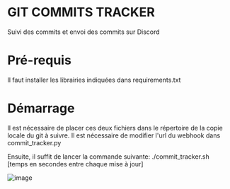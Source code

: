 # GIT COMMITS TRACKER
Suivi des commits et envoi des commits sur Discord

# Pré-requis
Il faut installer les librairies indiquées dans requirements.txt

# Démarrage
Il est nécessaire de placer ces deux fichiers dans le répertoire de la copie locale du git à suivre.
Il est nécessaire de modifier l'url du webhook dans commit_tracker.py

Ensuite, il suffit de lancer la commande suivante: ./commit_tracker.sh [temps en secondes entre chaque mise à jour]

![image](https://user-images.githubusercontent.com/106627321/205400168-4167c834-1953-447d-8f45-56e99ac10526.png)
